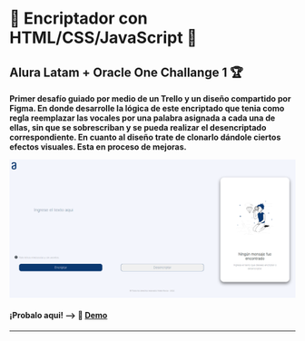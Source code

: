 # 🌟 Encriptador con HTML/CSS/JavaScript 🌟

## Alura Latam + Oracle One Challange 1 🏆

**Primer desafío guiado por medio de un Trello y un diseño compartido por Figma. 
En donde desarrolle la lógica de este encriptado que tenia como regla reemplazar las vocales por una palabra asignada a cada una de ellas, 
sin que se sobrescriban y se pueda realizar el desencriptado correspondiente. En cuanto al diseño trate de clonarlo dándole ciertos efectos visuales. 
Esta en proceso de mejoras.**

<p align="center" >
       <img width="600" heigth="400" src="img/encriptador.png">
</p>


#### ¡Probalo aqui! --> 🔹 [Demo](https://analianovoa.github.io/encriptador)
---
